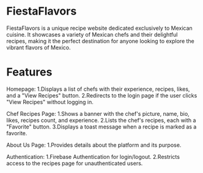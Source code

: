 # FiestaFlavors

FiestaFlavors is a unique recipe website dedicated exclusively to Mexican cuisine. It showcases a variety of Mexican chefs and their delightful recipes, making it the perfect destination for anyone looking to explore the vibrant flavors of Mexico.

# Features

Homepage:
1.Displays a list of chefs with their experience, recipes, likes, and a "View Recipes" button.
2.Redirects to the login page if the user clicks "View Recipes" without logging in.

Chef Recipes Page:
1.Shows a banner with the chef's picture, name, bio, likes, recipes count, and experience.
2.Lists the chef's recipes, each with a "Favorite" button.
3.Displays a toast message when a recipe is marked as a favorite.

About Us Page:
1.Provides details about the platform and its purpose.

Authentication:
1.Firebase Authentication for login/logout.
2.Restricts access to the recipes page for unauthenticated users.


